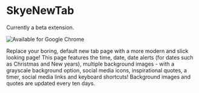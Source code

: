 # SkyeNewTab
Currently a beta extension.

![Available for Google Chrome](https://chrome.google.com/webstore/detail/skye-new-tab/hmgfgpieichmjmcbccbdcmfolhlmjcpg)

Replace your boring, default new tab page with a more modern and slick looking page! This page features the time, date, date alerts (for dates such as Christmas and New years), multiple background images - with a grayscale background option, social media icons, inspirational quotes, a timer, social media links and keyboard shortcuts! Background images and quotes are updated every ten days.


